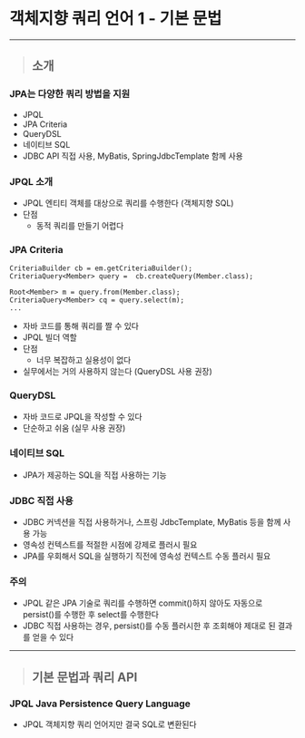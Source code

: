 
# 객체지향 쿼리 언어 1 - 기본 문법

-----------------------------------------------------------------------------------------------------------------------------------

> ## 소개

### JPA는 다양한 쿼리 방법을 지원
- JPQL
- JPA Criteria
- QueryDSL
- 네이티브 SQL
- JDBC API 직접 사용, MyBatis, SpringJdbcTemplate 함께 사용


### JPQL 소개
- JPQL 엔티티 객체를 대상으로 쿼리를 수행한다 (객체지향 SQL)
- 단점
    - 동적 쿼리를 만들기 어렵다


### JPA Criteria
    CriteriaBuilder cb = em.getCriteriaBuilder();
    CriteriaQuery<Member> query =  cb.createQuery(Member.class);

    Root<Member> m = query.from(Member.class);
    CriteriaQuery<Member> cq = query.select(m);
    ...
- 자바 코드를 통해 쿼리를 짤 수 있다
- JPQL 빌더 역할
- 단점
  - 너무 복잡하고 실용성이 없다
- 실무에서는 거의 사용하지 않는다 (QueryDSL 사용 권장)


### QueryDSL
- 자바 코드로 JPQL을 작성할 수 있다
- 단순하고 쉬움 (실무 사용 권장)


### 네이티브 SQL
- JPA가 제공하는 SQL을 직접 사용하는 기능


### JDBC 직접 사용
- JDBC 커넥션을 직접 사용하거나, 스프링 JdbcTemplate, MyBatis 등을 함께 사용 가능
- 영속성 컨텍스트를 적절한 시점에 강제로 플러시 필요
- JPA를 우회해서 SQL을 실행하기 직전에 영속성 컨텍스트 수동 플러시 필요


### 주의
- JPQL 같은 JPA 기술로 쿼리를 수행하면 commit()하지 않아도 자동으로 persist()를 수행한 후 select를 수행한다 
- JDBC 직접 사용하는 경우, persist()를 수동 플러시한 후 조회해야 제대로 된 결과를 얻을 수 있다

-----------------------------------------------------------------------------------------------------------------------------------

> ## 기본 문법과 쿼리 API

### JPQL Java Persistence Query Language
- JPQL 객체지향 쿼리 언어지만 결국 SQL로 변환된다














